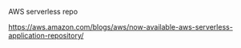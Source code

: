 AWS serverless repo

https://aws.amazon.com/blogs/aws/now-available-aws-serverless-application-repository/
